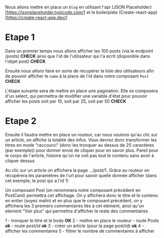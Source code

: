 Nous allons mettre en place un `blog` en utilisant l'api (JSON Placeholder) [https://jsonplaceholder.typicode.com/] et le boilerplate (Create-react-app) [https://create-react-app.dev/]

# Etape 1

Dans un premier temps nous allons afficher les 100 posts (via le endpoint /posts) **CHECK** ainsi que l'id de l'utilisateur qui l'a écrit (disponible dans l'objet post) **CHECK**

Ensuite nous allons faire en sorte de récupérer la liste des utilisateurs afin de pouvoir afficher le `name` à la place de l'id dans notre composant `Post` **CHECK**


L'étape suivante sera de mettre en place une pagination.
Elle se composera d'un select, qui permettra de modifier une variable d'état pour pouvoir afficher les posts soit par 10, soit par 25, soit par 50 **CHECK**

# Etape 2

Ensuite il faudra mettre en place un routeur, car nous voulons qu'au clic sur un article, on affiche la totalité des infos. Vous devrez donc transformer les titres en mode "raccourci" (donc les tronquer au dessus de 25 caractères (par exemple)) pour donner envie de cliquer pour en savoir plus. Pareil pour le corps de l'article, histoire qu'on ne voit pas tout le contenu sans avoir à cliquer dessus

Au clic sur un article on affichera la page .../post/1. Grâce au routeur on récupérera les paramètres de l'url pour savoir quelle donnée afficher (dans cet exemple, le post qui a l'id 1)

Un composant Post (on renommera notre composant précédent en PostCard) permettra cet affichage.
On y affichera donc le titre et le contenu en entier (soyez malin) et en plus que le composant précédent, on y affichera les 3 premiers commentaires liés à cet element, ainsi qu'un element "Voir plus" qui permettra d'afficher le reste des commentaires

1 - tronquer le titre et le body **OK**
2 - mettre en place le routeur 
    - route Posts **ok**
    - route post/id **ok**
3 - créer un article (pour la page post/id) **ok**
4 - afficher les commentaires 
5 - filtrer le nombre de commentaires à afficher 